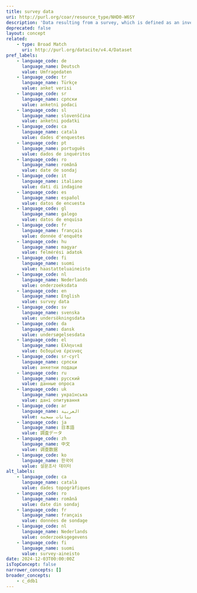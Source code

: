 ```yaml
---
title: survey data
uri: http://purl.org/coar/resource_type/NHD0-W6SY
description: 'Data resulting from a survey, which is defined as an investigation about the characteristics of a given population by means of collecting data from a sample of that population and estimating their characteristics through the systematic use of statistical methodology. Included are censuses, sample surveys, the collection of data from administrative records and derived statistical activities as well as questionnaires. [Source: Adapted from https://stats.oecd.org/glossary/detail.asp?ID=2620]'
deprecated: false
layout: concept
related:
    - type: Broad Match
      uri: http://purl.org/datacite/v4.4/Dataset
pref_labels:
    - language_code: de
      language_name: Deutsch
      value: Umfragedaten
    - language_code: tr
      language_name: Türkçe
      value: anket verisi
    - language_code: sr
      language_name: српски
      value: anketni podaci
    - language_code: sl
      language_name: slovenščina
      value: anketni podatki
    - language_code: ca
      language_name: català
      value: dades d'enquestes
    - language_code: pt
      language_name: português
      value: dados de inquéritos
    - language_code: ro
      language_name: română
      value: date de sondaj
    - language_code: it
      language_name: italiano
      value: dati di indagine
    - language_code: es
      language_name: español
      value: datos de encuesta
    - language_code: gl
      language_name: galego
      value: datos de enquisa
    - language_code: fr
      language_name: français
      value: donnée d'enquête
    - language_code: hu
      language_name: magyar
      value: felmérési adatok
    - language_code: fi
      language_name: suomi
      value: haastatteluaineisto
    - language_code: nl
      language_name: Nederlands
      value: onderzoeksdata
    - language_code: en
      language_name: English
      value: survey data
    - language_code: sv
      language_name: svenska
      value: undersökningsdata
    - language_code: da
      language_name: dansk
      value: undersøgelsesdata
    - language_code: el
      language_name: Ελληνικά
      value: δεδομένα έρευνας
    - language_code: sr-cyrl
      language_name: српски
      value: анкетни подаци
    - language_code: ru
      language_name: русский
      value: данные опроса
    - language_code: uk
      language_name: українська
      value: дані опитування
    - language_code: ar
      language_name: العربية
      value: بيانات مسحية
    - language_code: ja
      language_name: 日本語
      value: 調査データ
    - language_code: zh
      language_name: 中文
      value: 调查数据
    - language_code: ko
      language_name: 한국어
      value: 설문조사 데이터
alt_labels:
    - language_code: ca
      language_name: català
      value: dades topogràfiques
    - language_code: ro
      language_name: română
      value: date din sondaj
    - language_code: fr
      language_name: français
      value: données de sondage
    - language_code: nl
      language_name: Nederlands
      value: onderzoeksgegevens
    - language_code: fi
      language_name: suomi
      value: survey-aineisto
date: 2024-12-03T00:00:00Z
isTopConcept: false
narrower_concepts: []
broader_concepts:
    - c_ddb1
---
```


